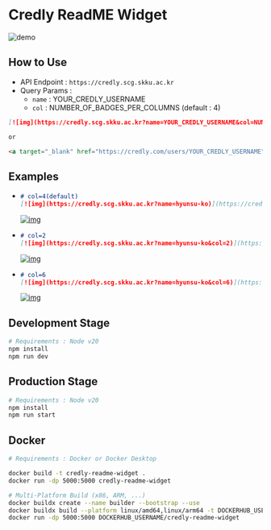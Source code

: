 # Credly ReadME Widget
![demo](https://credly.scg.skku.ac.kr?name=seungryel-sim&col=5)

## How to Use
- API Endpoint : `https://credly.scg.skku.ac.kr`
- Query Params :
    - `name` : YOUR_CREDLY_USERNAME
    - `col` : NUMBER_OF_BADGES_PER_COLUMNS (default : 4)
```markdown
[![img](https://credly.scg.skku.ac.kr?name=YOUR_CREDLY_USERNAME&col=NUMBER_OF_BADGES_PER_COLUMNS)](https://credly.com/users/YOUR_CREDLY_USERNAME)

or

<a target="_blank" href="https://credly.com/users/YOUR_CREDLY_USERNAME"><img src="https://credly.scg.skku.ac.kr?name=YOUR_CREDLY_USERNAME&col=NUMBER_OF_BADGES_PER_COLUMNS" /></a>
```

## Examples
- ```markdown
  # col=4(default)
  [![img](https://credly.scg.skku.ac.kr?name=hyunsu-ko)](https://credly.com/users/hyunsu-ko)
  ```
  [![img](https://credly.scg.skku.ac.kr?name=hyunsu-ko)](https://credly.com/users/hyunsu-ko)
- ```markdown
  # col=2
  [![img](https://credly.scg.skku.ac.kr?name=hyunsu-ko&col=2)](https://credly.com/users/hyunsu-ko)
  ```
  [![img](https://credly.scg.skku.ac.kr?name=hyunsu-ko&col=2)](https://credly.com/users/hyunsu-ko)
- ```markdown
  # col=6
  [![img](https://credly.scg.skku.ac.kr?name=hyunsu-ko&col=6)](https://credly.com/users/hyunsu-ko)
  ```
  [![img](https://credly.scg.skku.ac.kr?name=hyunsu-ko&col=6)](https://credly.com/users/hyunsu-ko)

## Development Stage
```bash
# Requirements : Node v20
npm install
npm run dev
```

## Production Stage
```bash
# Requirements : Node v20
npm install
npm run start
```

## Docker
```bash
# Requirements : Docker or Docker Desktop

docker build -t credly-readme-widget .
docker run -dp 5000:5000 credly-readme-widget

# Multi-Platform Build (x86, ARM, ...)
docker buildx create --name builder --bootstrap --use
docker buildx build --platform linux/amd64,linux/arm64 -t DOCKERHUB_USERNAME/credly-readme-widget --push .
docker run -dp 5000:5000 DOCKERHUB_USERNAME/credly-readme-widget
```